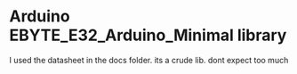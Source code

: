# Arduino EBYTE_E32_Arduino_Minimal library

I used the datasheet in the docs folder. its a crude lib. dont expect too much
